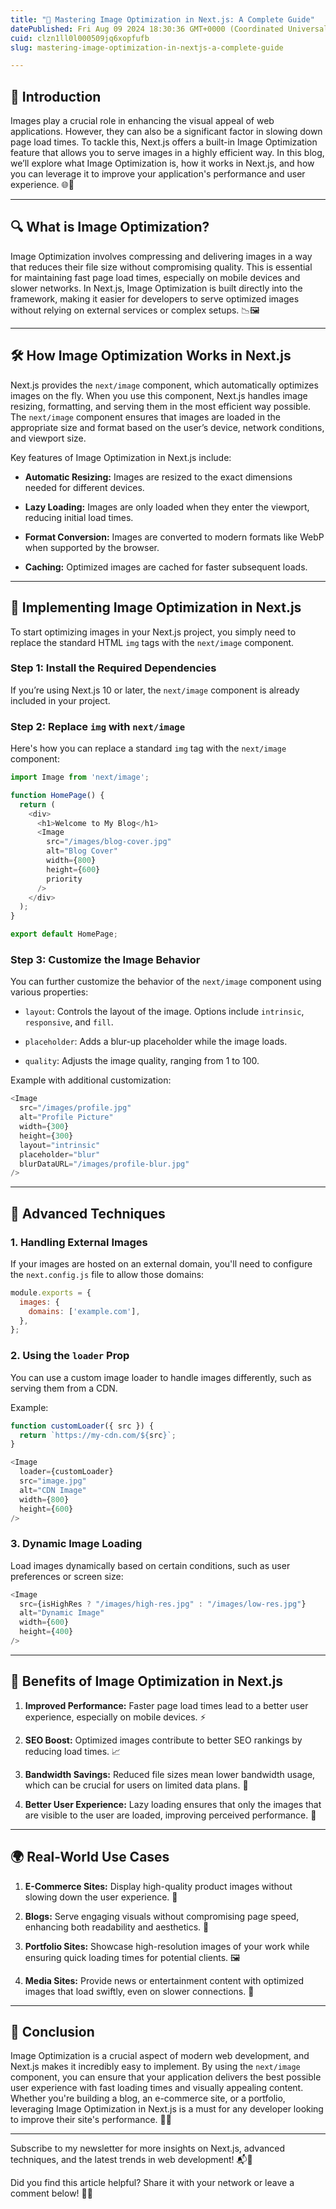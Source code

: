 ```yaml
---
title: "🌟 Mastering Image Optimization in Next.js: A Complete Guide"
datePublished: Fri Aug 09 2024 18:30:36 GMT+0000 (Coordinated Universal Time)
cuid: clzn1ll0l000509jq6xopfufb
slug: mastering-image-optimization-in-nextjs-a-complete-guide

---
```


## 🌟 Introduction

Images play a crucial role in enhancing the visual appeal of web applications. However, they can also be a significant factor in slowing down page load times. To tackle this, Next.js offers a built-in Image Optimization feature that allows you to serve images in a highly efficient way. In this blog, we’ll explore what Image Optimization is, how it works in Next.js, and how you can leverage it to improve your application's performance and user experience. 🌐🚀

---

## 🔍 What is Image Optimization?

Image Optimization involves compressing and delivering images in a way that reduces their file size without compromising quality. This is essential for maintaining fast page load times, especially on mobile devices and slower networks. In Next.js, Image Optimization is built directly into the framework, making it easier for developers to serve optimized images without relying on external services or complex setups. 📉🖼️

---

## 🛠️ How Image Optimization Works in Next.js

Next.js provides the `next/image` component, which automatically optimizes images on the fly. When you use this component, Next.js handles image resizing, formatting, and serving them in the most efficient way possible. The `next/image` component ensures that images are loaded in the appropriate size and format based on the user’s device, network conditions, and viewport size.

Key features of Image Optimization in Next.js include:

* **Automatic Resizing:** Images are resized to the exact dimensions needed for different devices.
    
* **Lazy Loading:** Images are only loaded when they enter the viewport, reducing initial load times.
    
* **Format Conversion:** Images are converted to modern formats like WebP when supported by the browser.
    
* **Caching:** Optimized images are cached for faster subsequent loads.
    

---

## 🚀 Implementing Image Optimization in Next.js

To start optimizing images in your Next.js project, you simply need to replace the standard HTML `img` tags with the `next/image` component.

### Step 1: Install the Required Dependencies

If you’re using Next.js 10 or later, the `next/image` component is already included in your project.

### Step 2: Replace `img` with `next/image`

Here's how you can replace a standard `img` tag with the `next/image` component:

```javascript
import Image from 'next/image';

function HomePage() {
  return (
    <div>
      <h1>Welcome to My Blog</h1>
      <Image
        src="/images/blog-cover.jpg"
        alt="Blog Cover"
        width={800}
        height={600}
        priority
      />
    </div>
  );
}

export default HomePage;
```

### Step 3: Customize the Image Behavior

You can further customize the behavior of the `next/image` component using various properties:

* `layout`: Controls the layout of the image. Options include `intrinsic`, `responsive`, and `fill`.
    
* `placeholder`: Adds a blur-up placeholder while the image loads.
    
* `quality`: Adjusts the image quality, ranging from 1 to 100.
    

Example with additional customization:

```javascript
<Image
  src="/images/profile.jpg"
  alt="Profile Picture"
  width={300}
  height={300}
  layout="intrinsic"
  placeholder="blur"
  blurDataURL="/images/profile-blur.jpg"
/>
```

---

## 🧠 Advanced Techniques

### 1\. **Handling External Images**

If your images are hosted on an external domain, you'll need to configure the `next.config.js` file to allow those domains:

```javascript
module.exports = {
  images: {
    domains: ['example.com'],
  },
};
```

### 2\. **Using the** `loader` Prop

You can use a custom image loader to handle images differently, such as serving them from a CDN.

Example:

```javascript
function customLoader({ src }) {
  return `https://my-cdn.com/${src}`;
}

<Image
  loader={customLoader}
  src="image.jpg"
  alt="CDN Image"
  width={800}
  height={600}
/>
```

### 3\. **Dynamic Image Loading**

Load images dynamically based on certain conditions, such as user preferences or screen size:

```javascript
<Image
  src={isHighRes ? "/images/high-res.jpg" : "/images/low-res.jpg"}
  alt="Dynamic Image"
  width={600}
  height={400}
/>
```

---

## 🎉 Benefits of Image Optimization in Next.js

1. **Improved Performance:** Faster page load times lead to a better user experience, especially on mobile devices. ⚡
    
2. **SEO Boost:** Optimized images contribute to better SEO rankings by reducing load times. 📈
    
3. **Bandwidth Savings:** Reduced file sizes mean lower bandwidth usage, which can be crucial for users on limited data plans. 💾
    
4. **Better User Experience:** Lazy loading ensures that only the images that are visible to the user are loaded, improving perceived performance. 🚀
    

---

## 🌍 Real-World Use Cases

1. **E-Commerce Sites:** Display high-quality product images without slowing down the user experience. 🛒
    
2. **Blogs:** Serve engaging visuals without compromising page speed, enhancing both readability and aesthetics. 📝
    
3. **Portfolio Sites:** Showcase high-resolution images of your work while ensuring quick loading times for potential clients. 🖼️
    
4. **Media Sites:** Provide news or entertainment content with optimized images that load swiftly, even on slower connections. 📰
    

---

## 🎉 Conclusion

Image Optimization is a crucial aspect of modern web development, and Next.js makes it incredibly easy to implement. By using the `next/image` component, you can ensure that your application delivers the best possible user experience with fast loading times and visually appealing content. Whether you're building a blog, an e-commerce site, or a portfolio, leveraging Image Optimization in Next.js is a must for any developer looking to improve their site's performance. 🌟🚀

---

Subscribe to my newsletter for more insights on Next.js, advanced techniques, and the latest trends in web development! 📬🚀

Did you find this article helpful? Share it with your network or leave a comment below! 🙌💬